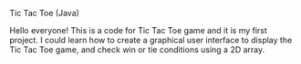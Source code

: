 Tic Tac Toe (Java)

Hello everyone!
This is a code for Tic Tac Toe game and it is my first project.
I could learn how to create a graphical user interface to display the Tic Tac Toe game, and check win or tie conditions using a 2D array.
